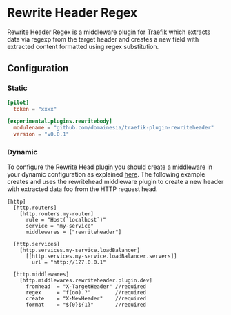 # Rewrite Header Regex

Rewrite Header Regex is a middleware plugin for [Traefik](https://traefik.io) which extracts data via regexp from the target header and creates a new field with extracted content formatted using regex substitution.

## Configuration

### Static 

```toml
[pilot]
  token = "xxxx"

[experimental.plugins.rewritebody]
  modulename = "github.com/domainesia/traefik-plugin-rewriteheader"
  version = "v0.0.1"
```


### Dynamic

To configure the Rewrite Head plugin you should create a [middleware](https://docs.traefik.io/middlewares/overview/) in your dynamic configuration as explained [here](https://docs.traefik.io/middlewares/overview/). The following example creates and uses the rewritehead middleware plugin to create a new header with extracted data foo from the HTTP request head.

```
[http]
  [http.routers]
    [http.routers.my-router]
      rule = "Host(`localhost`)"
      service = "my-service"
      middlewares = ["rewriteheader"]

  [http.services]
    [http.services.my-service.loadBalancer]
      [[http.services.my-service.loadBalancer.servers]]
        url = "http://127.0.0.1"

  [http.middlewares]
    [http.middlewares.rewriteheader.plugin.dev]
      fromhead  = "X-TargetHeader" //required
      regex     = "f(oo).?"        //required
      create    = "X-NewHeader"    //required
      format    = "${0}${1}"       //required

```


